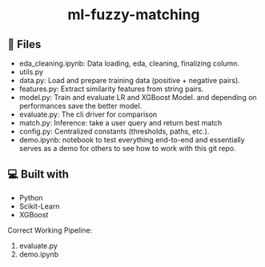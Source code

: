 <h1 align="center" id="title">ml-fuzzy-matching</h1>

  
  
<h2>📂 Files</h2> 

*   eda_cleaning.ipynb: Data loading, eda, cleaning, finalizing column.
*   utils.py
*   data.py: Load and prepare training data (positive + negative pairs).
*   features.py: Extract similarity features from string pairs.
*   model.py: Train and evaluate LR and XGBoost Model. and depending on performances save the better model.
*   evaluate.py: The cli driver for comparison
*   match.py: Inference: take a user query and return best match
*   config.py: Centralized constants (thresholds, paths, etc.).
*   demo.ipynb: notebook to test everything end-to-end and essentially serves as a demo for others to see how to work with this git repo.

  
  
<h2>💻 Built with</h2>

*   Python
*   Scikit-Learn
*   XGBoost

Correct Working Pipeline:
1. evaluate.py
2. demo.ipynb